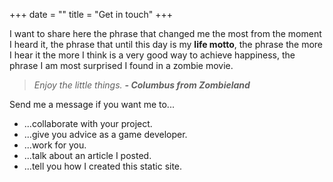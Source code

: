 +++
date = ""
title = "Get in touch"
+++

I want to share here the phrase that changed me the most from the moment I heard it, the phrase that until this day is my **life motto**, the phrase the more I hear it the more I think is a very good way to achieve happiness, the phrase I am most surprised I found in a zombie movie.

> *Enjoy the little things.*  ***- Columbus from Zombieland***

Send me a message if you want me to...  
* ...collaborate with your project.  
* ...give you advice as a game developer.  
* ...work for you.  
* ...talk about an article I posted.  
* ...tell you how I created this static site.  